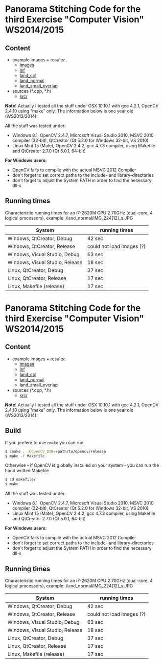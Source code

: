 # Panorama Stitching Code for the third Exercise "Computer Vision" WS2014/2015

## Content

 - example images + results:
    * [images](images/)
    * [inf](inf/)
    * [land_col](land_col/)
    * [land_normal](land_normal/)
    * [land_small_overlap](land_small_overlap/)
 - sources (*.cpp, *.h)
    * [src/](src/)

**Note!** Actually I tested all the stuff under OSX 10.10.1 with gcc 4.2.1,
OpenCV 2.4.10 using "make" only. The information below is one year old (WS2013/2014):

All the stuff was tested under:

 * Windows 8.1, OpenCV 2.4.7, Microsoft Visual Studio 2010, MSVC 2010 compiler 
   (32-bit), QtCreator (Qt 5.2.0 for Windows 32-bit, VS 2010)
 * Linux Mint 15 (Mate), OpenCV 2.4.2, gcc 4.7.3 compiler, using Makefile and 
   QtCreator 2.7.0 (Qt 5.0.1, 64-bit)


**For Windows users:**

 - OpenCV fails to compile with the actual MSVC 2012 Compiler
 - don't forget to set correct paths to the include- and library-directories
 - don't forget to adjust the System PATH in order to find the necessary dll-s


## Running times

Characteristic running times for an i7-2620M CPU 2.70GHz (dual-core, 4 logical 
processors), example: /land_normal/IMG_224[12]_s.JPG


| System                          | running times              |
| ------------------------------- | -------------------------- |
| Windows, QtCreator, Debug       | 42 sec                     |
| Windows, QtCreator, Release     | could not load images (?)  |
| Windows, Visual Studio, Debug   | 63 sec                     |
| Windows, Visual Studio, Release | 18 sec                     |
| Linux, QtCreator, Debug         | 37 sec                     |
| Linux, QtCreator, Release       | 17 sec                     |
| Linux, Makefile (release)       | 17 sec                     |
# Panorama Stitching Code for the third Exercise "Computer Vision" WS2014/2015

## Content

 - example images + results:
    * [images](images/)
    * [inf](inf/)
    * [land_col](land_col/)
    * [land_normal](land_normal/)
    * [land_small_overlap](land_small_overlap/)
 - sources (*.cpp, *.h)
    * [src/](src/)

**Note!** Actually I tested all the stuff under OSX 10.10.1 with gcc 4.2.1,
OpenCV 2.4.10 using "make" only. The information below is one year old (WS2013/2014):

## Build

If you prefere to use `cmake` you can run:

```bash
$ cmake . -DOpenCV_DIR=/path/to/opencv/release
$ make -f Makefile
```

Otherwise - if OpenCV is globally installed on your system - you can run the hand
written Makefile

```bash
$ cd makefile/
$ make
```

All the stuff was tested under:

 * Windows 8.1, OpenCV 2.4.7, Microsoft Visual Studio 2010, MSVC 2010 compiler 
   (32-bit), QtCreator (Qt 5.2.0 for Windows 32-bit, VS 2010)
 * Linux Mint 15 (Mate), OpenCV 2.4.2, gcc 4.7.3 compiler, using Makefile and 
   QtCreator 2.7.0 (Qt 5.0.1, 64-bit)


**For Windows users:**

 - OpenCV fails to compile with the actual MSVC 2012 Compiler
 - don't forget to set correct paths to the include- and library-directories
 - don't forget to adjust the System PATH in order to find the necessary dll-s


## Running times

Characteristic running times for an i7-2620M CPU 2.70GHz (dual-core, 4 logical 
processors), example: /land_normal/IMG_224[12]_s.JPG


| System                          | running times              |
| ------------------------------- | -------------------------- |
| Windows, QtCreator, Debug       | 42 sec                     |
| Windows, QtCreator, Release     | could not load images (?)  |
| Windows, Visual Studio, Debug   | 63 sec                     |
| Windows, Visual Studio, Release | 18 sec                     |
| Linux, QtCreator, Debug         | 37 sec                     |
| Linux, QtCreator, Release       | 17 sec                     |
| Linux, Makefile (release)       | 17 sec                     |
